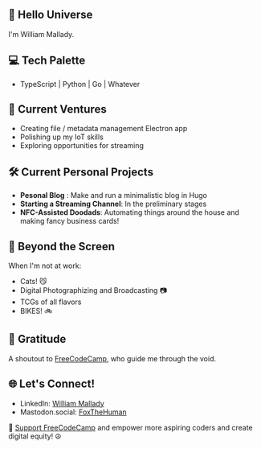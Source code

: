 ##  🌌 Hello Universe

I'm William Mallady.

## 💻 Tech Palette
- TypeScript | Python | Go | Whatever

## 🦊 Current Ventures
- Creating file / metadata management Electron app
- Polishing up my IoT skills
- Exploring opportunities for streaming

## 🛠️ Current Personal Projects

- **Pesonal Blog** : Make and run a minimalistic blog in Hugo
- **Starting a Streaming Channel**: In the preliminary stages
- **NFC-Assisted Doodads**: Automating things around the house and making fancy business cards! 

## 🧩 Beyond the Screen
When I'm not at work:
- Cats! 😼
- Digital Photographizing and Broadcasting 📷
- TCGs of all flavors
- BIKES! 🚲

## 🌟 Gratitude
A shoutout to [FreeCodeCamp](https://www.freecodecamp.org/), who guide me through the void. 

## 🌐 Let's Connect!

- LinkedIn: [William Mallady](https://www.linkedin.com/in/william-mallady-45914816a/)
- Mastodon.social: [FoxTheHuman](https://mastodon.social/@FoxTheHuman)

🚀 [Support FreeCodeCamp](https://www.freecodecamp.org/donate) and empower more aspiring coders and create digital equity! ☮
